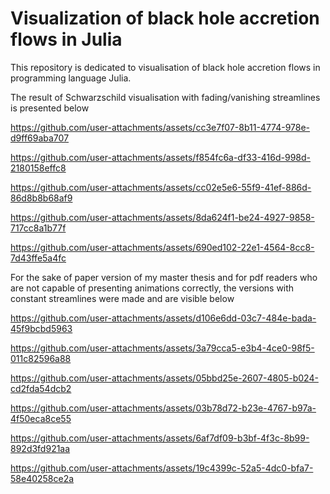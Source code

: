
# Visualization of black hole accretion flows in Julia
This repository is dedicated to visualisation of black hole accretion flows in programming language Julia. 

The result of Schwarzschild visualisation with fading/vanishing streamlines is presented below

https://github.com/user-attachments/assets/cc3e7f07-8b11-4774-978e-d9ff69aba707

https://github.com/user-attachments/assets/f854fc6a-df33-416d-998d-2180158effc8

https://github.com/user-attachments/assets/cc02e5e6-55f9-41ef-886d-86d8b8b68af9

https://github.com/user-attachments/assets/8da624f1-be24-4927-9858-717cc8a1b77f

https://github.com/user-attachments/assets/690ed102-22e1-4564-8cc8-7d43ffe5a4fc






For the sake of paper version of my master thesis and for pdf readers who are not capable of presenting animations correctly, the versions with constant streamlines were made and are visible below

https://github.com/user-attachments/assets/d106e6dd-03c7-484e-bada-45f9bcbd5963

https://github.com/user-attachments/assets/3a79cca5-e3b4-4ce0-98f5-011c82596a88

https://github.com/user-attachments/assets/05bbd25e-2607-4805-b024-cd2fda54dcb2

https://github.com/user-attachments/assets/03b78d72-b23e-4767-b97a-4f50eca8ce55

https://github.com/user-attachments/assets/6af7df09-b3bf-4f3c-8b99-892d3fd921aa

https://github.com/user-attachments/assets/19c4399c-52a5-4dc0-bfa7-58e40258ce2a

